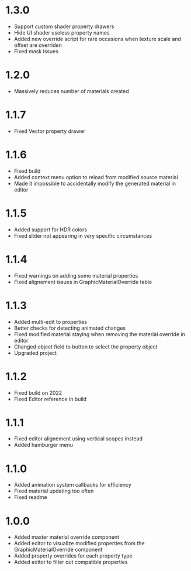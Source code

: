 
# 1.3.0
* Support custom shader property drawers
* Hide UI shader useless property names
* Added new override script for rare occasions when texture scale and offset are overriden
* Fixed mask issues

# 1.2.0
* Massively reduces number of materials created

# 1.1.7
* Fixed Vector property drawer

# 1.1.6
* Fixed build
* Added context menu option to reload from modified source material
* Made it impossible to accidentally modify the generated material in editor

# 1.1.5
* Added support for HDR colors
* Fixed slider not appearing in very specific circumstances

# 1.1.4
* Fixed warnings on adding some material properties
* Fixed alignement issues in GraphicMaterialOverride table

# 1.1.3
* Added multi-edit to properties
* Better checks for detecting animated changes
* Fixed modified material staying when removing the material override in editor
* Changed object field to button to select the property object
* Upgraded project

# 1.1.2
* Fixed build on 2022
* Fixed Editor reference in build

# 1.1.1
* Fixed editor alignement using vertical scopes instead
* Added hamburger menu

# 1.1.0
* Added animation system callbacks for efficiency
* Fixed material updating too often
* Fixed readme

# 1.0.0
* Added master material override component
* Added editor to visualize modified properties from the GraphicMaterialOverride component
* Added property overrides for each property type
* Added editor to filter out compatible properties